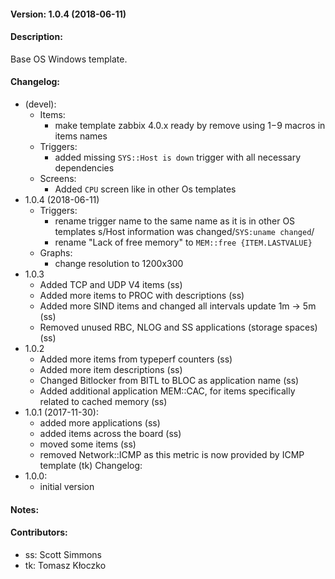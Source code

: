 #### Version: 1.0.4 (2018-06-11)

#### Description:
Base OS Windows template.

#### Changelog:
- (devel):
  - Items:
    - make template zabbix 4.0.x ready by remove using $1-$9 macros in items names
  - Triggers:
    - added missing ```SYS::Host is down``` trigger with all necessary dependencies
  - Screens:
    - Added ```CPU``` screen like in other Os templates
- 1.0.4 (2018-06-11)
  - Triggers:
    - rename trigger name to the same name as it is in other OS templates
       s/Host information was changed/```SYS:uname changed```/
    - rename "Lack of free memory" to ```MEM::free {ITEM.LASTVALUE}```
  - Graphs:
    - change resolution to 1200x300
- 1.0.3
  - Added TCP and UDP V4 items (ss)
  - Added more items to PROC with descriptions (ss)
  - Added more SIND items and changed all intervals update 1m -> 5m (ss)
  - Removed unused RBC, NLOG and SS applications (storage spaces) (ss)
- 1.0.2
  - Added more items from typeperf counters (ss)
  - Added more item descriptions (ss)
  - Changed Bitlocker from BITL to BLOC as application name (ss)
  - Added additional application MEM::CAC, for items specifically related to cached memory (ss)
- 1.0.1 (2017-11-30):
  - added more applications (ss)
  - added items across the board (ss)
  - moved some items (ss)
  - removed Network::ICMP as this metric is now provided by ICMP template (tk)
Changelog:
- 1.0.0:
  - initial version

#### Notes:

#### Contributors:
- ss: Scott Simmons
- tk: Tomasz Kłoczko
